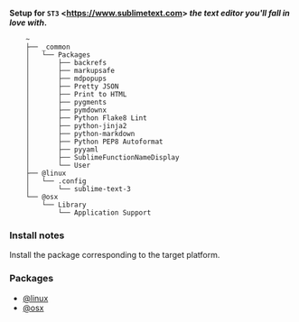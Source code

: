 **Setup for `ST3` <<https://www.sublimetext.com>> *the text editor you'll fall in love with*.**

~~~
    ~
    ├── _common
    │   └── Packages
    │       ├── backrefs
    │       ├── markupsafe
    │       ├── mdpopups
    │       ├── Pretty JSON
    │       ├── Print to HTML
    │       ├── pygments
    │       ├── pymdownx
    │       ├── Python Flake8 Lint
    │       ├── python-jinja2
    │       ├── python-markdown
    │       ├── Python PEP8 Autoformat
    │       ├── pyyaml
    │       ├── SublimeFunctionNameDisplay
    │       └── User
    ├── @linux
    │   └── .config
    │       └── sublime-text-3
    └── @osx
        └── Library
            └── Application Support
~~~

### Install notes

Install the package corresponding to the target platform.

### Packages

- [@linux](https://github.com/Kraymer/F-dotfiles/tree/master/sublime_text_3/%40linux)
- [@osx](https://github.com/Kraymer/F-dotfiles/tree/master/sublime_text_3/%40osx)
